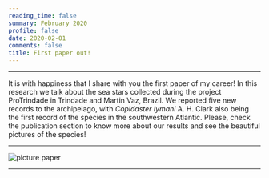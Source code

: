 ```yaml
--- 
reading_time: false
summary: February 2020
profile: false
date: 2020-02-01
comments: false
title: First paper out!
---
```

---

It is with happiness that I share with you the first paper of my career! In this research we talk about the sea stars collected during the project ProTrindade 
in Trindade and Martin Vaz, Brazil. We reported five new records to the archipelago, with _Copidaster lymani_ A. H. Clark also being the first record of the species in 
the southwestern Atlantic. Please, check the publication section to know more about our results and see the beautiful pictures of the species! 

---
![picture paper](https://raw.githubusercontent.com/rosanafcunha/rosanafcunha/master/static/media/trindade.png "Paper 2020")

---
